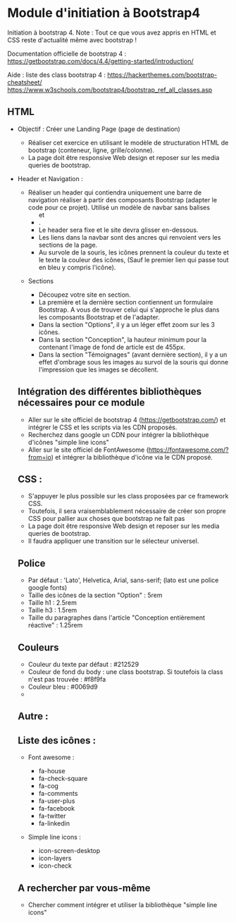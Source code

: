 # Module d'initiation à Bootstrap4
Initiation à bootstrap 4. Note : Tout ce que vous avez appris en HTML et CSS reste d'actualité même avec bootstrap !

Documentation officielle de bootstrap 4 :
https://getbootstrap.com/docs/4.4/getting-started/introduction/

Aide : liste des class bootstrap 4 :
https://hackerthemes.com/bootstrap-cheatsheet/
https://www.w3schools.com/bootstrap4/bootstrap_ref_all_classes.asp

## HTML
- Objectif : Créer une Landing Page (page de destination)
    - Réaliser cet exercice en utilisant le modèle de structuration HTML de bootstrap (conteneur, ligne, grille/colonne).
    - La page doit être responsive Web design et reposer sur les media queries de bootstrap.

- Header et Navigation :
    - Réaliser un header qui contiendra uniquement une barre de navigation réaliser à partir des composants Bootstrap (adapter le code pour ce projet). Utilisé un modèle de navbar sans balises <ul> et <li>.
	- Le header sera fixe et le site devra glisser en-dessous.
	- Les liens dans la navbar sont des ancres qui renvoient vers les sections de la page.
	- Au survole de la souris, les icônes prennent la couleur du texte et le texte la couleur des icônes, (Sauf le premier lien qui passe tout en bleu y compris l'icône).

- Sections
	- Découpez votre site en section.
	- La première et la dernière section contiennent un formulaire Bootstrap. A vous de trouver celui qui s'approche le plus dans les composants Bootstrap et de l'adapter.
	- Dans la section "Options", il y a un léger effet zoom sur les 3 icônes.
	- Dans la section "Conception", la hauteur minimum pour la <div> contenant l'image de fond de article est de 455px.
	- Dans la section "Témoignages" (avant dernière section), il y a un effet d'ombrage sous les images au survol de la souris qui donne l'impression que les images se décollent.

## Intégration des différentes bibliothèques nécessaires pour ce module
- Aller sur le site officiel de bootstrap 4 (https://getbootstrap.com/) et intégrer le CSS et les scripts via les CDN proposés.
- Recherchez dans google un CDN pour intégrer la bibliothèque d'icônes "simple line icons"
- Aller sur le site officiel de FontAwesome (https://fontawesome.com/?from=io) et intégrer la bibliothèque d'icône via le CDN proposé.

## CSS :
- S'appuyer le plus possible sur les class proposées par ce framework CSS.
- Toutefois, il sera vraisemblablement nécessaire de créer son propre CSS pour pallier aux choses que bootstrap ne fait pas
- La page doit être responsive Web design et reposer sur les media queries de bootstrap.
- Il faudra appliquer une transition sur le sélecteur universel.

## Police
- Par défaut : 'Lato', Helvetica, Arial, sans-serif; (lato est une police google fonts)
- Taille des icônes de la section "Option" : 5rem
- Taille h1 : 2.5rem
- Taille h3 : 1.5rem
- Taille du paragraphes dans l'article "Conception entièrement réactive" : 1.25rem

## Couleurs
- Couleur du texte par défaut : #212529
- Couleur de fond du body : une class bootstrap. Si toutefois la class n'est pas trouvée : #f8f9fa
- Couleur bleu : #0069d9
- 

## Autre :

	
## Liste des icônes :
- Font awesome :
	- fa-house
	- fa-check-square
	- fa-cog
	- fa-comments
	- fa-user-plus
	- fa-facebook
	- fa-twitter
	- fa-linkedin
	
- Simple line icons :
	- icon-screen-desktop
	- icon-layers
	- icon-check

## A rechercher par vous-même
- Chercher comment intégrer et utiliser la bibliothèque "simple line icons"

